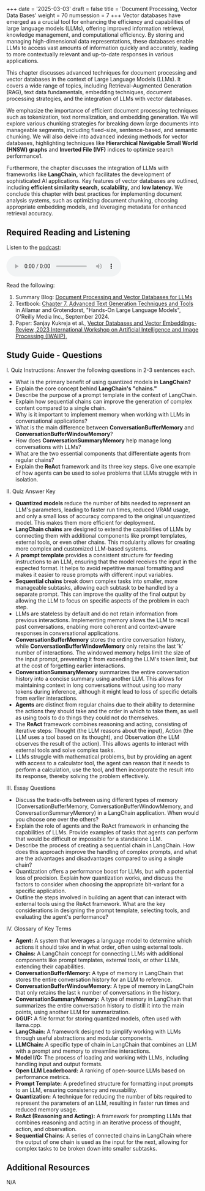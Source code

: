+++
date = '2025-03-03'
draft = false
title = 'Document Processing, Vector Data Bases'
weight = 70
numsession = 7
+++
Vector databases have emerged as a crucial tool for enhancing the efficiency and capabilities of large language models (LLMs), offering improved information retrieval, knowledge management, and computational efficiency. By storing and managing high-dimensional data representations, these databases enable LLMs to access vast amounts of information quickly and accurately, leading to more contextually relevant and up-to-date responses in various applications.

<!-- more -->

This chapter discusses advanced techniques for document processing and vector databases in the context of Large Language Models (LLMs). It covers a wide range of topics, including Retrieval-Augmented Generation (RAG), text data fundamentals, embedding techniques, document processing strategies, and the integration of LLMs with vector databases.

We emphasize the importance of efficient document processing techniques such as tokenization, text normalization, and embedding generation. We will explore various chunking strategies for breaking down large documents into manageable segments, including fixed-size, sentence-based, and semantic chunking. We will also delve into advanced indexing methods for vector databases, highlighting techniques like **Hierarchical Navigable Small World (HNSW) graphs** and **Inverted File (IVF)** indices to optimize search performance1.

Furthermore, the chapter discusses the integration of LLMs with frameworks like **LangChain,** which facilitates the development of sophisticated AI applications. Key features of vector databases are outlined, including **efficient similarity search,** **scalability,** and **low latency.** We conclude this chapter with best practices for implementing document analysis systems, such as optimizing document chunking, choosing appropriate embedding models, and leveraging metadata for enhanced retrieval accuracy.

## Required Reading and Listening

Listen to the [podcast](../../podcasts/podcast-07-docu-processing-vdbs/):

<!-- Listen to the podcast: -->

<audio controls>
    <source src="https://insight-gsu-edu-msa8700-public-files-us-east-1.s3.us-east-1.amazonaws.com/podcast/Advanced Text Generation with LLMs_ Techniques and Tools.wav" type="audio/wav">
    Your browser does not support the audio element.
</audio>

Read the following:

1. Summary Blog: [Document Processing and Vector Databases for LLMs](https://www.perplexity.ai/page/document-processing-and-vector-V3xHwHyLSaKFEXCrYPg8Hg)
2. Textbook: [Chapter 7. Advanced Text Generation Techniques and Tools](https://go.oreilly.com/georgia-state-university/library/view/hands-on-large-language/9781098150952/ch07.html) in Allamar and Grotendorst, "Hands-On Large Language Models", O'Reilly Media Inc., September 2024.
3. Paper: Sanjay Kukreja et al., [Vector Databases and Vector Embeddings-Review, 2023 International Workshop on Artificial Intelligence and Image Processing (IWAIIP),](https://ieeexplore.ieee.org/document/10462847)

## Study Guide - Questions

I. Quiz
Instructions: Answer the following questions in 2-3 sentences each.

- What is the primary benefit of using quantized models in **LangChain?**
- Explain the core concept behind **LangChain's "chains."**
- Describe the purpose of a prompt template in the context of LangChain.
- Explain how sequential chains can improve the generation of complex content compared to a single chain.
- Why is it important to implement memory when working with LLMs in conversational applications?
- What is the main difference between **ConversationBufferMemory** and **ConversationBufferWindowMemory**?
- How does **ConversationSummaryMemory** help manage long conversations with LLMs?
- What are the two essential components that differentiate agents from regular chains?
- Explain the **ReAct** framework and its three key steps.
  Give one example of how agents can be used to solve problems that LLMs struggle with in isolation.

II. Quiz Answer Key

- **Quantized models** reduce the number of bits needed to represent an LLM's parameters, leading to faster run times, reduced VRAM usage, and only a small loss of accuracy compared to the original unquantized model. This makes them more efficient for deployment.
- **LangChain chains** are designed to extend the capabilities of LLMs by connecting them with additional components like prompt templates, external tools, or even other chains. This modularity allows for creating more complex and customized LLM-based systems.
- A **prompt template** provides a consistent structure for feeding instructions to an LLM, ensuring that the model receives the input in the expected format. It helps to avoid repetitive manual formatting and makes it easier to reuse prompts with different input variables.
- **Sequential chains** break down complex tasks into smaller, more manageable subtasks, allowing each subtask to be handled by a separate prompt. This can improve the quality of the final output by allowing the LLM to focus on specific aspects of the problem in each step.
- LLMs are stateless by default and do not retain information from previous interactions. Implementing memory allows the LLM to recall past conversations, enabling more coherent and context-aware responses in conversational applications.
- **ConversationBufferMemory** stores the entire conversation history, while **ConversationBufferWindowMemory** only retains the last 'k' number of interactions. The windowed memory helps limit the size of the input prompt, preventing it from exceeding the LLM's token limit, but at the cost of forgetting earlier interactions.
- **ConversationSummaryMemory** summarizes the entire conversation history into a concise summary using another LLM. This allows for maintaining context in long conversations without using too many tokens during inference, although it might lead to loss of specific details from earlier interactions.
- **Agents** are distinct from regular chains due to their ability to determine the actions they should take and the order in which to take them, as well as using tools to do things they could not do themselves.
- The **ReAct** framework combines reasoning and acting, consisting of iterative steps: Thought (the LLM reasons about the input), Action (the LLM uses a tool based on its thought), and Observation (the LLM observes the result of the action). This allows agents to interact with external tools and solve complex tasks.
- LLMs struggle with mathematical problems, but by providing an agent with access to a calculator tool, the agent can reason that it needs to perform a calculation, use the tool, and then incorporate the result into its response, thereby solving the problem effectively.

III. Essay Questions

- Discuss the trade-offs between using different types of memory (ConversationBufferMemory, ConversationBufferWindowMemory, and ConversationSummaryMemory) in a LangChain application. When would you choose one over the others?
- Explain the role of agents and the ReAct framework in enhancing the capabilities of LLMs. Provide examples of tasks that agents can perform that would be difficult or impossible for a standalone LLM.
- Describe the process of creating a sequential chain in LangChain. How does this approach improve the handling of complex prompts, and what are the advantages and disadvantages compared to using a single chain?
- Quantization offers a performance boost for LLMs, but with a potential loss of precision. Explain how quantization works, and discuss the factors to consider when choosing the appropriate bit-variant for a specific application.
- Outline the steps involved in building an agent that can interact with external tools using the ReAct framework. What are the key considerations in designing the prompt template, selecting tools, and evaluating the agent's performance?

IV. Glossary of Key Terms

- **Agent:** A system that leverages a language model to determine which actions it should take and in what order, often using external tools.
- **Chains:** A LangChain concept for connecting LLMs with additional components like prompt templates, external tools, or other LLMs, extending their capabilities.
- **ConversationBufferMemory:** A type of memory in LangChain that stores the entire conversation history for an LLM to reference.
- **ConversationBufferWindowMemory:** A type of memory in LangChain that only retains the last k number of conversations in the history.
- **ConversationSummaryMemory:** A type of memory in LangChain that summarizes the entire conversation history to distill it into the main points, using another LLM for summarization.
- **GGUF:** A file format for storing quantized models, often used with llama.cpp.
- **LangChain:** A framework designed to simplify working with LLMs through useful abstractions and modular components.
- **LLMChain:** A specific type of chain in LangChain that combines an LLM with a prompt and memory to streamline interactions.
- **Model I/O:** The process of loading and working with LLMs, including handling input and output formats.
- **Open LLM Leaderboard:** A ranking of open-source LLMs based on performance metrics.
- **Prompt Template:** A predefined structure for formatting input prompts to an LLM, ensuring consistency and reusability.
- **Quantization:** A technique for reducing the number of bits required to represent the parameters of an LLM, resulting in faster run times and reduced memory usage.
- **ReAct (Reasoning and Acting):** A framework for prompting LLMs that combines reasoning and acting in an iterative process of thought, action, and observation.
- **Sequential Chains:** A series of connected chains in LangChain where the output of one chain is used as the input for the next, allowing for complex tasks to be broken down into smaller subtasks.

## Additional Resources

N/A
